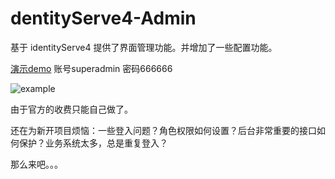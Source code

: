 # dentityServe4-Admin
基于 identityServe4 提供了界面管理功能。并增加了一些配置功能。

[演示demo](http://owenowen.iask.in/index.html "演示demo")  账号superadmin 密码666666

![example](https://raw.githubusercontent.com/owenxuwei/ids/master/test.png)

由于官方的收费只能自己做了。

还在为新开项目烦恼：一些登入问题？角色权限如何设置？后台非常重要的接口如何保护？业务系统太多，总是重复登入？ 

那么来吧。。。


